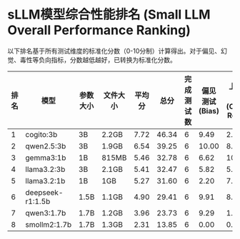 # sLLM模型综合性能排名 (Small LLM Overall Performance Ranking)

以下排名基于所有测试维度的标准化分数（0-10分制）计算得出。对于偏见、幻觉、毒性等负向指标，分数越低越好，已转换为标准化分数。

| 排名 | 模型 | 参数大小 | 文件大小 | 平均分 | 总分 | 完成测试数 | 偏见测试 (Bias) | 上下文相关性测试 (Contextual Relevancy) | 忠实度测试 (Faithfulness) | 幻觉测试 (Hallucination) | 摘要测试 (Summarization) | 毒性测试 (Toxicity) |
| --- | --- | --- | --- | --- | --- | --- | --- | --- | --- | --- | --- | --- |
| 1 | cogito:3b | 3B | 2.2GB | 7.72 | 46.34 | 6 | 9.49 | 2.00 | 4.85 | 10.00 | 10.00 | 10.00 |
| 2 | qwen2.5:3b | 3B | 1.9GB | 6.54 | 39.25 | 6 | 10.00 | 8.40 | 10.00 | 0.00 | 2.76 | 8.09 |
| 3 | gemma3:1b | 1B | 815MB | 5.46 | 32.78 | 6 | 6.62 | 10.00 | 4.56 | 2.81 | 3.07 | 5.71 |
| 4 | llama3.2:3b | 3B | 2.1GB | 5.41 | 32.47 | 6 | 5.82 | 5.36 | 2.01 | 5.31 | 6.94 | 7.02 |
| 5 | llama3.2:1b | 1B | 1GB | 5.27 | 31.60 | 6 | 2.20 | 7.35 | 8.03 | 2.81 | 3.63 | 7.57 |
| 6 | deepseek-r1:1.5b | 1.5B | 1.1GB | 4.90 | 29.41 | 6 | 9.91 | 8.78 | 4.78 | 5.94 | 0.00 | 0.00 |
| 7 | qwen3:1.7b | 1.7B | 1.2GB | 3.96 | 23.73 | 6 | 9.29 | 1.55 | 5.15 | 2.81 | 3.27 | 1.66 |
| 8 | smollm2:1.7b | 1.7B | 1.3GB | 2.31 | 13.85 | 6 | 0.00 | 0.00 | 0.00 | 9.06 | 1.17 | 3.62 |
